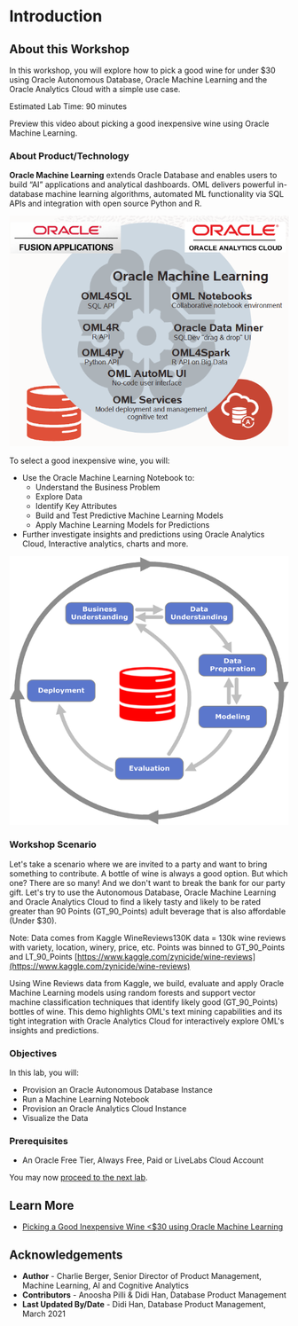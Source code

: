 # Introduction

## About this Workshop

In this workshop, you will explore how to pick a good wine for under $30 using Oracle Autonomous Database, Oracle Machine Learning and the Oracle Analytics Cloud with a simple use case.

Estimated Lab Time: 90 minutes

Preview this video about picking a good inexpensive wine using Oracle Machine Learning.

[](youtube:nKDWODevoKQ)

### About Product/Technology

**Oracle Machine Learning** extends Oracle Database and enables users to build “AI” applications and analytical dashboards. OML delivers powerful in-database machine learning algorithms, automated ML functionality via SQL APIs and integration with open source Python and R.

![](./images/OML.png)

To select a good inexpensive wine, you will:
- Use the Oracle Machine Learning Notebook to:
    - Understand the Business Problem
    - Explore Data
    - Identify Key Attributes
    - Build and Test Predictive Machine Learning Models
    - Apply Machine Learning Models for Predictions
- Further investigate insights and predictions using Oracle Analytics Cloud, Interactive analytics, charts and more.

![](./images/OML-problem.png)

### Workshop Scenario

Let's take a scenario where we are invited to a party and want to bring something to contribute. A bottle of wine is always a good option. But which one? There are so many! And we don't want to break the bank for our party gift. Let's try to use the Autonomous Database, Oracle Machine Learning and Oracle Analytics Cloud to find a likely tasty and likely to be rated greater than 90 Points (GT\_90\_Points) adult beverage that is also affordable (Under $30).

Note:  Data comes from Kaggle WineReviews130K data = 130k wine reviews with variety, location, winery, price, etc. Points was binned to GT\_90\_Points and LT\_90\_Points  [https://www.kaggle.com/zynicide/wine-reviews](https://www.kaggle.com/zynicide/wine-reviews)

Using Wine Reviews data from Kaggle, we build, evaluate and apply Oracle Machine Learning models using random forests and support vector machine classification techniques that identify likely good (GT\_90\_Points) bottles of wine. This demo highlights OML's text mining capabilities and its tight integration with Oracle Analytics Cloud for interactively explore OML's insights and predictions.

### Objectives

In this lab, you will:
* Provision an Oracle Autonomous Database Instance
* Run a Machine Learning Notebook
* Provision an Oracle Analytics Cloud Instance
* Visualize the Data

### Prerequisites

* An Oracle Free Tier, Always Free, Paid or LiveLabs Cloud Account

You may now [proceed to the next lab](#next).

## Learn More

* [Picking a Good Inexpensive Wine <$30 using Oracle Machine Learning](https://blogs.oracle.com/machinelearning/picking-a-good-inexpensive-wine-%3c30-using-oracle-machine-learning)

## Acknowledgements

* **Author** - Charlie Berger, Senior Director of Product Management, Machine Learning, AI and Cognitive Analytics
* **Contributors** -  Anoosha Pilli & Didi Han, Database Product Management
* **Last Updated By/Date** - Didi Han, Database Product Management,  March 2021